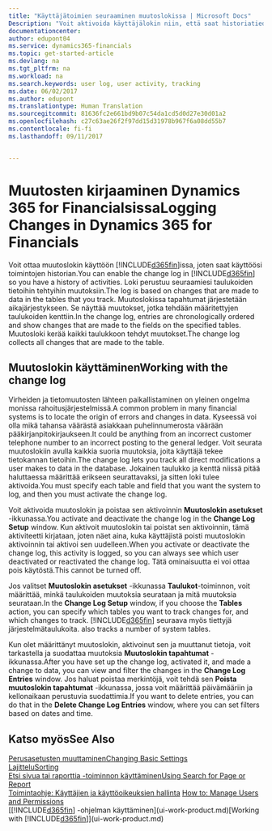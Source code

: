```yaml
---
title: "Käyttäjätoimien seuraaminen muutoslokissa | Microsoft Docs"
Description: "Voit aktivoida käyttäjälokin niin, että saat historiatiedot kaikista seurattujen taulukoiden tietoihin tehdyistä muutoksista."
documentationcenter: 
author: edupont04
ms.service: dynamics365-financials
ms.topic: get-started-article
ms.devlang: na
ms.tgt_pltfrm: na
ms.workload: na
ms.search.keywords: user log, user activity, tracking
ms.date: 06/02/2017
ms.author: edupont
ms.translationtype: Human Translation
ms.sourcegitcommit: 81636fc2e661bd9b07c54da1cd5d0d27e30d01a2
ms.openlocfilehash: c27c63ae26f2f97dd15d31978b967f6a08dd55b7
ms.contentlocale: fi-fi
ms.lasthandoff: 09/11/2017


---
```

# <a name="logging-changes-in-dynamics-365-for-financials"></a><span data-ttu-id="6c43f-103">Muutosten kirjaaminen Dynamics 365 for Financialsissa</span><span class="sxs-lookup"><span data-stu-id="6c43f-103">Logging Changes in Dynamics 365 for Financials</span></span>
<span data-ttu-id="6c43f-104">Voit ottaa muutoslokin käyttöön [!INCLUDE[d365fin](includes/d365fin_md.md)]issa, joten saat käyttöösi toimintojen historian.</span><span class="sxs-lookup"><span data-stu-id="6c43f-104">You can enable the change log in [!INCLUDE[d365fin](includes/d365fin_md.md)] so you have a history of activities.</span></span> <span data-ttu-id="6c43f-105">Loki perustuu seuraamiesi taulukoiden tietoihin tehtyihin muutoksiin.</span><span class="sxs-lookup"><span data-stu-id="6c43f-105">The log is based on changes that are made to data in the tables that you track.</span></span> <span data-ttu-id="6c43f-106">Muutoslokissa tapahtumat järjestetään aikajärjestykseen. Se näyttää muutokset, jotka tehdään määritettyjen taulukoiden kenttiin.</span><span class="sxs-lookup"><span data-stu-id="6c43f-106">In the change log, entries are chronologically ordered and show changes that are made to the fields on the specified tables.</span></span> <span data-ttu-id="6c43f-107">Muutosloki kerää kaikki taulukkoon tehdyt muutokset.</span><span class="sxs-lookup"><span data-stu-id="6c43f-107">The change log collects all changes that are made to the table.</span></span>  

## <a name="working-with-the-change-log"></a><span data-ttu-id="6c43f-108">Muutoslokin käyttäminen</span><span class="sxs-lookup"><span data-stu-id="6c43f-108">Working with the change log</span></span>
<span data-ttu-id="6c43f-109">Virheiden ja tietomuutosten lähteen paikallistaminen on yleinen ongelma monissa rahoitusjärjestelmissä.</span><span class="sxs-lookup"><span data-stu-id="6c43f-109">A common problem in many financial systems is to locate the origin of errors and changes in data.</span></span> <span data-ttu-id="6c43f-110">Kyseessä voi olla mikä tahansa väärästä asiakkaan puhelinnumerosta väärään pääkirjanpitokirjaukseen.</span><span class="sxs-lookup"><span data-stu-id="6c43f-110">It could be anything from an incorrect customer telephone number to an incorrect posting to the general ledger.</span></span> <span data-ttu-id="6c43f-111">Voit seurata muutoslokiin avulla kaikkia suoria muutoksia, joita käyttäjä tekee tietokannan tietoihin.</span><span class="sxs-lookup"><span data-stu-id="6c43f-111">The change log lets you track all direct modifications a user makes to data in the database.</span></span> <span data-ttu-id="6c43f-112">Jokainen taulukko ja kenttä niissä pitää haluttaessa määrittää erikseen seurattavaksi, ja sitten loki tulee aktivoida.</span><span class="sxs-lookup"><span data-stu-id="6c43f-112">You must specify each table and field that you want the system to log, and then you must activate the change log.</span></span>  

<span data-ttu-id="6c43f-113">Voit aktivoida muutoslokin ja poistaa sen aktivoinnin **Muutoslokin asetukset** -ikkunassa.</span><span class="sxs-lookup"><span data-stu-id="6c43f-113">You activate and deactivate the change log in the **Change Log Setup** window.</span></span> <span data-ttu-id="6c43f-114">Kun aktivoit muutoslokin tai poistat sen aktivoinnin, tämä aktiviteetti kirjataan, joten näet aina, kuka käyttäjistä poisti muutoslokin aktivoinnin tai aktivoi sen uudelleen.</span><span class="sxs-lookup"><span data-stu-id="6c43f-114">When you activate or deactivate the change log, this activity is logged, so you can always see which user deactivated or reactivated the change log.</span></span> <span data-ttu-id="6c43f-115">Tätä ominaisuutta ei voi ottaa pois käytöstä.</span><span class="sxs-lookup"><span data-stu-id="6c43f-115">This cannot be turned off.</span></span>  

<span data-ttu-id="6c43f-116">Jos valitset **Muutoslokin asetukset** -ikkunassa **Taulukot**-toiminnon, voit määrittää, minkä taulukoiden muutoksia seurataan ja mitä muutoksia seurataan.</span><span class="sxs-lookup"><span data-stu-id="6c43f-116">In the **Change Log Setup** window, if you choose the **Tables** action, you can specify which tables you want to track changes for, and which changes to track.</span></span> [!INCLUDE[d365fin](includes/d365fin_md.md)]<span data-ttu-id="6c43f-117"> seuraava myös tiettyjä järjestelmätaulukoita.</span><span class="sxs-lookup"><span data-stu-id="6c43f-117"> also tracks a number of system tables.</span></span>

<span data-ttu-id="6c43f-118">Kun olet määrittänyt muutoslokin, aktivoinut sen ja muuttanut tietoja, voit tarkastella ja suodattaa muutoksia **Muutoslokin tapahtumat** -ikkunassa.</span><span class="sxs-lookup"><span data-stu-id="6c43f-118">After you have set up the change log, activated it, and made a change to data, you can view and filter the changes in the **Change Log Entries** window.</span></span> <span data-ttu-id="6c43f-119">Jos haluat poistaa merkintöjä, voit tehdä sen **Poista muutoslokin tapahtumat** -ikkunassa, jossa voit määrittää päivämääriin ja kellonaikaan perustuvia suodattimia.</span><span class="sxs-lookup"><span data-stu-id="6c43f-119">If you want to delete entries, you can do that in the **Delete Change Log Entries** window, where you can set filters based on dates and time.</span></span>  

## <a name="see-also"></a><span data-ttu-id="6c43f-120">Katso myös</span><span class="sxs-lookup"><span data-stu-id="6c43f-120">See Also</span></span>
[<span data-ttu-id="6c43f-121">Perusasetusten muuttaminen</span><span class="sxs-lookup"><span data-stu-id="6c43f-121">Changing Basic Settings</span></span>](ui-change-basic-settings.md)  
[<span data-ttu-id="6c43f-122">Lajittelu</span><span class="sxs-lookup"><span data-stu-id="6c43f-122">Sorting</span></span>](ui-sorting.md)  
[<span data-ttu-id="6c43f-123">Etsi sivua tai raporttia -toiminnon käyttäminen</span><span class="sxs-lookup"><span data-stu-id="6c43f-123">Using Search for Page or Report</span></span>](ui-search.md)  
<span data-ttu-id="6c43f-124">[Toimintaohje: Käyttäjien ja käyttöoikeuksien hallinta](ui-how-users-permissions.md)  </span><span class="sxs-lookup"><span data-stu-id="6c43f-124">[How to: Manage Users and Permissions](ui-how-users-permissions.md)  </span></span>  
<span data-ttu-id="6c43f-125">[[!INCLUDE[d365fin](includes/d365fin_md.md)] -ohjelman käyttäminen](ui-work-product.md)</span><span class="sxs-lookup"><span data-stu-id="6c43f-125">[Working with [!INCLUDE[d365fin](includes/d365fin_md.md)]](ui-work-product.md)</span></span>  

